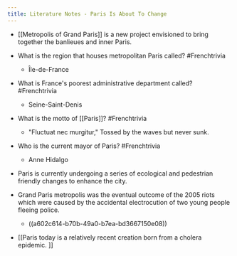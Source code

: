 ```yaml
---
title: Literature Notes - Paris Is About To Change
---
```


- [[Metropolis of Grand Paris]] is a new project envisioned to bring together the banlieues and inner Paris.

- What is the region that houses metropolitan Paris called?  #Frenchtrivia
	 - Île-de-France

- What is France's poorest administrative department called?  #Frenchtrivia
	 - Seine-Saint-Denis

- What is the motto of [[Paris]]? #Frenchtrivia
	 - "Fluctuat nec murgitur," Tossed by the waves but never sunk. 

- Who is the current mayor of Paris?  #Frenchtrivia
	 - Anne Hidalgo

- Paris is currently undergoing a series of ecological and pedestrian friendly changes to enhance the city.

- Grand Paris metropolis was the eventual outcome of the 2005 riots which were caused by the accidental electrocution of two young people fleeing police.
	 - ((a602c614-b70b-49a0-b7ea-bd3667150e08))

- [[Paris today is a relatively recent creation born from a cholera epidemic. ]]
